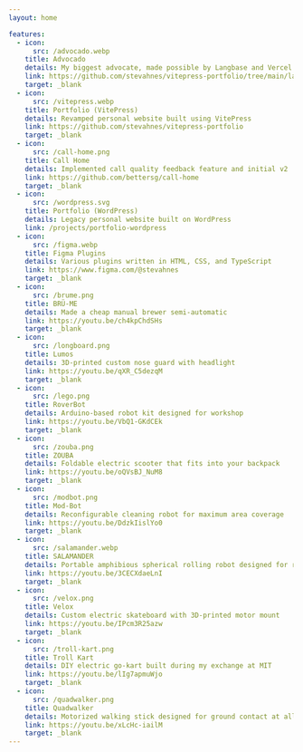 ```yaml
---
layout: home

features:
  - icon:
      src: /advocado.webp
    title: Advocado
    details: My biggest advocate, made possible by Langbase and Vercel
    link: https://github.com/stevahnes/vitepress-portfolio/tree/main/langbase
    target: _blank
  - icon:
      src: /vitepress.webp
    title: Portfolio (VitePress)
    details: Revamped personal website built using VitePress
    link: https://github.com/stevahnes/vitepress-portfolio
    target: _blank
  - icon:
      src: /call-home.png
    title: Call Home
    details: Implemented call quality feedback feature and initial v2
    link: https://github.com/bettersg/call-home
    target: _blank
  - icon:
      src: /wordpress.svg
    title: Portfolio (WordPress)
    details: Legacy personal website built on WordPress
    link: /projects/portfolio-wordpress
  - icon:
      src: /figma.webp
    title: Figma Plugins
    details: Various plugins written in HTML, CSS, and TypeScript
    link: https://www.figma.com/@stevahnes
    target: _blank
  - icon:
      src: /brume.png
    title: BRÜ-ME
    details: Made a cheap manual brewer semi-automatic
    link: https://youtu.be/ch4kpChdSHs
    target: _blank
  - icon:
      src: /longboard.png
    title: Lumos
    details: 3D-printed custom nose guard with headlight
    link: https://youtu.be/qXR_C5dezqM
    target: _blank
  - icon:
      src: /lego.png
    title: RoverBot
    details: Arduino-based robot kit designed for workshop
    link: https://youtu.be/VbQ1-GKdCEk
    target: _blank
  - icon:
      src: /zouba.png
    title: ZOUBA
    details: Foldable electric scooter that fits into your backpack
    link: https://youtu.be/oQVsBJ_NuM8
    target: _blank
  - icon:
      src: /modbot.png
    title: Mod-Bot
    details: Reconfigurable cleaning robot for maximum area coverage
    link: https://youtu.be/DdzkIislYo0
    target: _blank
  - icon:
      src: /salamander.webp
    title: SALAMANDER
    details: Portable amphibious spherical rolling robot designed for reconnaissance
    link: https://youtu.be/3CECXdaeLnI
    target: _blank
  - icon:
      src: /velox.png
    title: Velox
    details: Custom electric skateboard with 3D-printed motor mount
    link: https://youtu.be/IPcm3R25azw
    target: _blank
  - icon:
      src: /troll-kart.png
    title: Troll Kart
    details: DIY electric go-kart built during my exchange at MIT
    link: https://youtu.be/lIg7apmuWjo
    target: _blank
  - icon:
      src: /quadwalker.png
    title: Quadwalker
    details: Motorized walking stick designed for ground contact at all times
    link: https://youtu.be/xLcHc-iailM
    target: _blank
---
```

